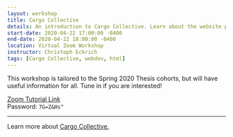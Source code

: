 ```yaml
---
layout: workshop
title: Cargo Collective
details: An introduction to Cargo Collective. Learn about the website platform Cargo Collective, how you can add content and customize pages!
start-date: 2020-04-22 17:00:00 -0400
end-date: 2020-04-22 18:00:00 -0400
location: Virtual Zoom Workshop
instructor: Christoph Eckrich
tags: [Cargo Collective, webdev, html]
---
```


This workshop is tailored to the Spring 2020 Thesis cohorts, but will have useful information for all. Tune in if you are interested!


[Zoom Tutorial Link](https://cmu.zoom.us/rec/share/pusocpvA9j9IUoXk7WHie_4fT43Baaa8g3RI_qFfyhu1V3wrf7qLBIilmH4T4YJd)  
Password: `7G=Z&Hs^`

---

Learn more about [Cargo Collective.](http://tech.soa.cmu.edu/softwares/cargo-collective)